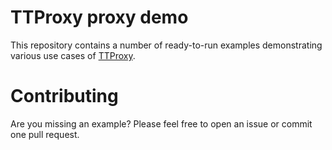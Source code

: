 # TTProxy proxy demo

This repository contains a number of ready-to-run examples demonstrating various use cases of [TTProxy](https://ttproxy.com).


# Contributing

Are you missing an example? Please feel free to open an issue or commit one pull request.